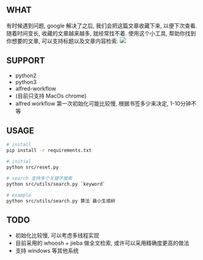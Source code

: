 ## WHAT

有时候遇到问题, google 解决了之后, 我们会把这篇文章收藏下来, 以便下次查看.
随着时间变长, 收藏的文章越来越多, 就经常找不着.
使用这个小工具, 帮助你找到你想要的文章, 可以支持标题以及文章内容检索.
![](http://g.recordit.co/kz17LNDtOe.gif)

## SUPPORT

- python2
- python3
- alfred-workflow
- (目前只支持 MacOs chrome)
- alfred workflow 第一次初始化可能比较慢, 根据书签多少来决定, 1-10分钟不等

## USAGE

```bash
# install
pip install -r requirements.txt

# initial
python src/reset.py

# search 支持多个关键字搜索
python src/utils/search.py `keyword`

# example
python src/utils/search.py 算法 最小生成树
```

## TODO

- 初始化比较慢, 可以考虑多线程实现
- 目前采用的 whoosh + jieba 做全文检索, 或许可以采用精确度更高的做法
- 支持 windows 等其他系统
